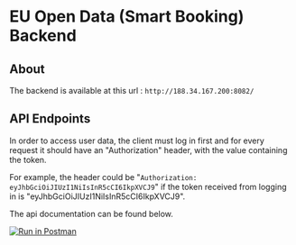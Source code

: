 # EU Open Data (Smart Booking) Backend

## About
The backend is available at this url : `http://188.34.167.200:8082/`

## API Endpoints
In order to access user data, the client must log in first and for every request it should have an "Authorization" header, with the value containing the token.

For example, the header could be "`Authorization: eyJhbGciOiJIUzI1NiIsInR5cCI6IkpXVCJ9`" if the token received from logging in is "eyJhbGciOiJIUzI1NiIsInR5cCI6IkpXVCJ9".

The api documentation can be found below.

[![Run in Postman](https://run.pstmn.io/button.svg)](https://app.getpostman.com/run-collection/12026756-642d65c4-1d99-4a70-b5fd-ea392ac1084c?action=collection%2Ffork&collection-url=entityId%3D12026756-642d65c4-1d99-4a70-b5fd-ea392ac1084c%26entityType%3Dcollection)
